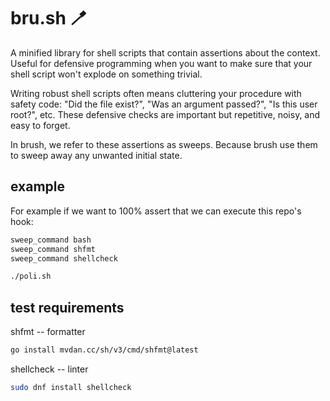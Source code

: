 # bru.sh 🪥

A minified library for shell scripts that contain assertions about the context. Useful for
defensive programming when you want to make sure that your shell script won't explode on
something trivial.

Writing robust shell scripts often means cluttering your procedure with safety code: "Did the
file exist?", "Was an argument passed?", "Is this user root?", etc. These defensive checks are
important but repetitive, noisy, and easy to forget.

In brush, we refer to these assertions as sweeps. Because brush use them to sweep away any
unwanted initial state.

## example

For example if we want to 100% assert that we can execute this repo's hook:

```bash
sweep_command bash
sweep_command shfmt
sweep_command shellcheck

./poli.sh
```

## test requirements

shfmt -- formatter

```bash
go install mvdan.cc/sh/v3/cmd/shfmt@latest
```

shellcheck -- linter

```bash
sudo dnf install shellcheck
```
